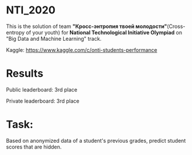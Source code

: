 # NTI_2020

This is the solution of team **"Кросс-энтропия твоей молодости"**(Cross-entropy of your youth) for **National Technological Initiative Olympiad** on "Big Data and Machine Learning" track.

Kaggle: https://www.kaggle.com/c/onti-students-performance

# Results

Public leaderboard: 3rd place

Private leaderboard: 3rd place

# Task:
Based on anonymized data of a student's previous grades, predict student scores that are hidden.
